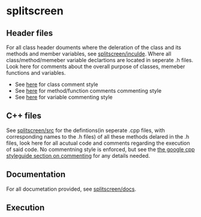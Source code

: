 # splitscreen

## Header files
For all class header douments where the deleration of the class and its methods and member variables, see [splitscreen/inculde](splitscreen/inculde). Where all class/method/memeber variable declartions are located in seperate .h files. Look here for comments about the overall purpose of classes, memeber functions and variables.

- See [here](https://google.github.io/styleguide/cppguide.html#Class_Comments) for class comment style
- See [here](https://google.github.io/styleguide/cppguide.html#Function_Comments) for method/function comments commenting style
- See [here](https://google.github.io/styleguide/cppguide.html#Variable_Comments) for variable commenting style


## C++ files
See [splitscreen/src](splitscreen/src) for the defintions(in seperate .cpp files, with corresponding names to the .h files) of all these methods delared in the .h files, look here for all acutual code and comments regarding the execution of said code. No commentning style is enforced, but see the [the google cpp styleguide section on commenting](https://google.github.io/styleguide/cppguide.html#Comments) for any details needed.


## Documentation
For all documetation provided, see [splitscreen/docs](splitscreen/docs).

## Execution

